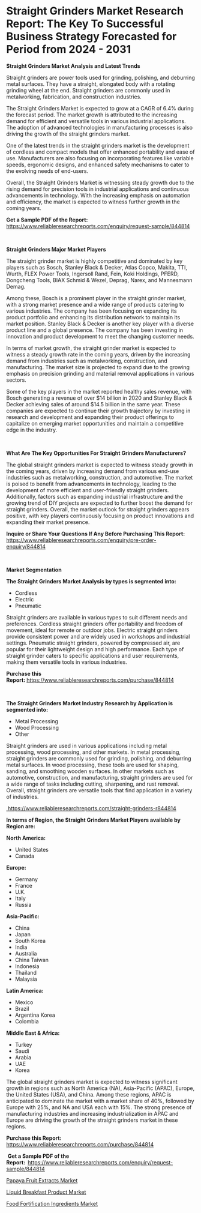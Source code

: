 <p><h1>Straight Grinders Market Research Report: The Key To Successful Business Strategy Forecasted for Period from 2024 - 2031</h1></p><p><strong>Straight Grinders Market Analysis and Latest Trends</strong></p>
<p><p>Straight grinders are power tools used for grinding, polishing, and deburring metal surfaces. They have a straight, elongated body with a rotating grinding wheel at the end. Straight grinders are commonly used in metalworking, fabrication, and construction industries.</p><p>The Straight Grinders Market is expected to grow at a CAGR of 6.4% during the forecast period. The market growth is attributed to the increasing demand for efficient and versatile tools in various industrial applications. The adoption of advanced technologies in manufacturing processes is also driving the growth of the straight grinders market.</p><p>One of the latest trends in the straight grinders market is the development of cordless and compact models that offer enhanced portability and ease of use. Manufacturers are also focusing on incorporating features like variable speeds, ergonomic designs, and enhanced safety mechanisms to cater to the evolving needs of end-users.</p><p>Overall, the Straight Grinders Market is witnessing steady growth due to the rising demand for precision tools in industrial applications and continuous advancements in technology. With the increasing emphasis on automation and efficiency, the market is expected to witness further growth in the coming years.</p></p>
<p><strong>Get a Sample PDF of the Report:&nbsp;</strong> <a href="https://www.reliableresearchreports.com/enquiry/request-sample/844814">https://www.reliableresearchreports.com/enquiry/request-sample/844814</a></p>
<p>&nbsp;</p>
<p><strong>Straight Grinders Major Market Players</strong></p>
<p><p>The straight grinder market is highly competitive and dominated by key players such as Bosch, Stanley Black & Decker, Atlas Copco, Makita, TTI, Wurth, FLEX Power Tools, Ingersoll Rand, Fein, Koki Holdings, PFERD, Dongcheng Tools, BIAX Schmid & Wezel, Deprag, Narex, and Mannesmann Demag. </p><p>Among these, Bosch is a prominent player in the straight grinder market, with a strong market presence and a wide range of products catering to various industries. The company has been focusing on expanding its product portfolio and enhancing its distribution network to maintain its market position. Stanley Black & Decker is another key player with a diverse product line and a global presence. The company has been investing in innovation and product development to meet the changing customer needs.</p><p>In terms of market growth, the straight grinder market is expected to witness a steady growth rate in the coming years, driven by the increasing demand from industries such as metalworking, construction, and manufacturing. The market size is projected to expand due to the growing emphasis on precision grinding and material removal applications in various sectors.</p><p>Some of the key players in the market reported healthy sales revenue, with Bosch generating a revenue of over $14 billion in 2020 and Stanley Black & Decker achieving sales of around $14.5 billion in the same year. These companies are expected to continue their growth trajectory by investing in research and development and expanding their product offerings to capitalize on emerging market opportunities and maintain a competitive edge in the industry.</p></p>
<p>&nbsp;</p>
<p><strong>What Are The Key Opportunities For Straight Grinders Manufacturers?</strong></p>
<p><p>The global straight grinders market is expected to witness steady growth in the coming years, driven by increasing demand from various end-use industries such as metalworking, construction, and automotive. The market is poised to benefit from advancements in technology, leading to the development of more efficient and user-friendly straight grinders. Additionally, factors such as expanding industrial infrastructure and the growing trend of DIY projects are expected to further boost the demand for straight grinders. Overall, the market outlook for straight grinders appears positive, with key players continuously focusing on product innovations and expanding their market presence.</p></p>
<p><strong>Inquire or Share Your Questions If Any Before Purchasing This Report:</strong> <a href="https://www.reliableresearchreports.com/enquiry/pre-order-enquiry/844814">https://www.reliableresearchreports.com/enquiry/pre-order-enquiry/844814</a></p>
<p>&nbsp;</p>
<p><strong>Market Segmentation</strong></p>
<p><strong>The Straight Grinders Market Analysis by types is segmented into:</strong></p>
<p><ul><li>Cordless</li><li>Electric</li><li>Pneumatic</li></ul></p>
<p><p>Straight grinders are available in various types to suit different needs and preferences. Cordless straight grinders offer portability and freedom of movement, ideal for remote or outdoor jobs. Electric straight grinders provide consistent power and are widely used in workshops and industrial settings. Pneumatic straight grinders, powered by compressed air, are popular for their lightweight design and high performance. Each type of straight grinder caters to specific applications and user requirements, making them versatile tools in various industries.</p></p>
<p><strong>Purchase this Report:&nbsp;</strong><a href="https://www.reliableresearchreports.com/purchase/844814">https://www.reliableresearchreports.com/purchase/844814</a></p>
<p>&nbsp;</p>
<p><strong>The Straight Grinders Market Industry Research by Application is segmented into:</strong></p>
<p><ul><li>Metal Processing</li><li>Wood Processing</li><li>Other</li></ul></p>
<p><p>Straight grinders are used in various applications including metal processing, wood processing, and other markets. In metal processing, straight grinders are commonly used for grinding, polishing, and deburring metal surfaces. In wood processing, these tools are used for shaping, sanding, and smoothing wooden surfaces. In other markets such as automotive, construction, and manufacturing, straight grinders are used for a wide range of tasks including cutting, sharpening, and rust removal. Overall, straight grinders are versatile tools that find application in a variety of industries.</p></p>
<p><a href="https://www.reliableresearchreports.com/straight-grinders-r844814">&nbsp;https://www.reliableresearchreports.com/straight-grinders-r844814</a></p>
<p><strong>In terms of Region, the Straight Grinders Market Players available by Region are:</strong></p>
<p>
    <p> <strong> North America: </strong>
        <ul>
            <li>United States</li>
            <li>Canada</li>
        </ul>
        </p> 
    <p> <strong> Europe: </strong>
        <ul>
            <li>Germany</li>
            <li>France</li>
            <li>U.K.</li>
            <li>Italy</li>
            <li>Russia</li>
        </ul>
        </p> 
    <p> <strong> Asia-Pacific: </strong>
        <ul>
            <li>China</li>
            <li>Japan</li>
            <li>South Korea</li>
            <li>India</li>
            <li>Australia</li>
            <li>China Taiwan</li>
            <li>Indonesia</li>
            <li>Thailand</li>
            <li>Malaysia</li>
        </ul>
        </p> 
    <p> <strong> Latin America: </strong>
        <ul>
            <li>Mexico</li>
            <li>Brazil</li>
            <li>Argentina Korea</li>
            <li>Colombia</li>
        </ul>
        </p> 
    <p> <strong> Middle East & Africa: </strong>
        <ul>
            <li>Turkey</li>
            <li>Saudi</li>
            <li>Arabia</li>
            <li>UAE</li>
            <li>Korea</li>
        </ul>
    </p>
    </p>
<p><p>The global straight grinders market is expected to witness significant growth in regions such as North America (NA), Asia-Pacific (APAC), Europe, the United States (USA), and China. Among these regions, APAC is anticipated to dominate the market with a market share of 40%, followed by Europe with 25%, and NA and USA each with 15%. The strong presence of manufacturing industries and increasing industrialization in APAC and Europe are driving the growth of the straight grinders market in these regions.</p></p>
<p><strong>Purchase this Report: </strong><a href="https://www.reliableresearchreports.com/purchase/844814">https://www.reliableresearchreports.com/purchase/844814</a></p>
<p>&nbsp;<strong>Get a Sample PDF of the Report:&nbsp;&nbsp;</strong><a href="https://www.reliableresearchreports.com/enquiry/request-sample/844814">https://www.reliableresearchreports.com/enquiry/request-sample/844814</a></p>
<p><strong></strong></p>
<p><p><a href="https://github.com/yazulaeha/Market-Research-Report-List-1/blob/main/papaya-fruit-extracts-market.md">Papaya Fruit Extracts Market</a></p><p><a href="https://github.com/rionkhanvai01/Market-Research-Report-List-1/blob/main/liquid-breakfast-product-market.md">Liquid Breakfast Product Market</a></p><p><a href="https://github.com/haleemasakdiya1/Market-Research-Report-List-1/blob/main/food-fortification-ingredients-market.md">Food Fortification Ingredients Market</a></p></p>